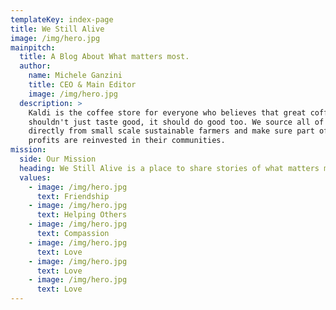 ```yaml
---
templateKey: index-page
title: We Still Alive
image: /img/hero.jpg
mainpitch:
  title: A Blog About What matters most.
  author:
    name: Michele Ganzini
    title: CEO & Main Editor
    image: /img/hero.jpg
  description: >
    Kaldi is the coffee store for everyone who believes that great coffee
    shouldn't just taste good, it should do good too. We source all of our beans
    directly from small scale sustainable farmers and make sure part of the
    profits are reinvested in their communities.
mission:
  side: Our Mission
  heading: We Still Alive is a place to share stories of what matters most. People. Love. Kindness. And coming together as one.
  values:
    - image: /img/hero.jpg
      text: Friendship
    - image: /img/hero.jpg
      text: Helping Others
    - image: /img/hero.jpg
      text: Compassion
    - image: /img/hero.jpg
      text: Love
    - image: /img/hero.jpg
      text: Love
    - image: /img/hero.jpg
      text: Love
---
```

